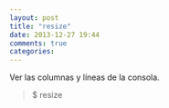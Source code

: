 ```yaml
---
layout: post
title: "resize"
date: 2013-12-27 19:44
comments: true
categories: 
---
```

Ver las columnas y líneas de la consola.

>$ resize

